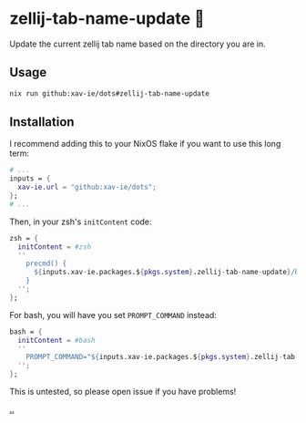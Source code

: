 # zellij-tab-name-update 📛

Update the current zellij tab name based on the directory you are in.

## Usage

```sh
nix run github:xav-ie/dots#zellij-tab-name-update
```

## Installation

I recommend adding this to your NixOS flake if you want to use this long
term:

```nix
# ...
inputs = {
  xav-ie.url = "github:xav-ie/dots";
};
# ...
```

Then, in your zsh's `initContent` code:

```nix
zsh = {
  initContent = #zsh
  ''
    precmd() {
      ${inputs.xav-ie.packages.${pkgs.system}.zellij-tab-name-update}/bin/zellij-tab-name-update
    }
  '';
};
```

For bash, you will have you set `PROMPT_COMMAND` instead:

```nix
bash = {
  initContent = #bash
  ''
    PROMPT_COMMAND="${inputs.xav-ie.packages.${pkgs.system}.zellij-tab-name-update}/bin/zellij-tab-name-update; command2; ...;"
  '';
};
```

This is untested, so please open issue if you have problems!

[..](..)
